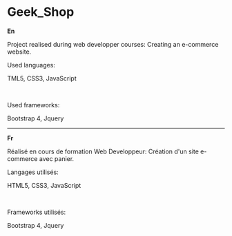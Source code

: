 # Geek_Shop
<strong>En</strong>
<p>Project realised during web developper courses: Creating an e-commerce website.</p>

<p>Used languages:</p>
<p>TML5, CSS3, JavaScript</p>
<br>
<p>Used frameworks:</p>
<p>Bootstrap 4, Jquery<p>

----------------------------------------------------------------------------------------

<strong>Fr</strong>
<p>Réalisé en cours de formation Web Developpeur: Création d'un site e-commerce avec panier.</p>

<p>Langages utilisés:</p> 
<p>HTML5, CSS3, JavaScript</p>
<br>
<p>Frameworks utilisés:</p>
<p>Bootstrap 4, Jquery</p>

